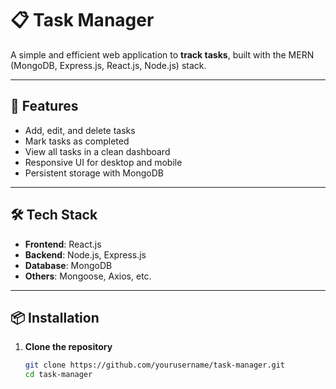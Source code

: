 # 📋 Task Manager

A simple and efficient web application to **track tasks**, built with the MERN (MongoDB, Express.js, React.js, Node.js) stack.

---

## 🚀 Features

- Add, edit, and delete tasks
- Mark tasks as completed
- View all tasks in a clean dashboard
- Responsive UI for desktop and mobile
- Persistent storage with MongoDB

---

## 🛠️ Tech Stack

- **Frontend**: React.js
- **Backend**: Node.js, Express.js
- **Database**: MongoDB
- **Others**: Mongoose, Axios, etc.

---

## 📦 Installation

1. **Clone the repository**
   ```bash
   git clone https://github.com/yourusername/task-manager.git
   cd task-manager
